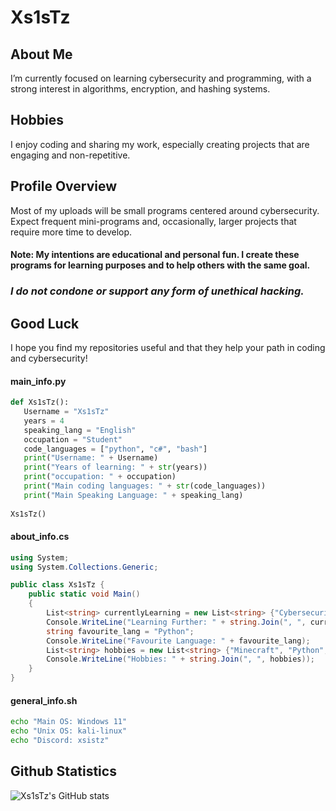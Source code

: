 # Xs1sTz
## About Me
I’m currently focused on learning cybersecurity and programming, with a strong interest in algorithms, encryption, and hashing systems.

## Hobbies
I enjoy coding and sharing my work, especially creating projects that are engaging and non-repetitive.

## Profile Overview
Most of my uploads will be small programs centered around cybersecurity. Expect frequent mini-programs and, occasionally, larger projects that require more time to develop.

#### Note: My intentions are educational and personal fun. I create these programs for learning purposes and to help others with the same goal.
### *I do not condone or support any form of unethical hacking.*

## Good Luck
I hope you find my repositories useful and that they help your path in coding and cybersecurity!

#### main_info.py
```python
def Xs1sTz():
   Username = "Xs1sTz"
   years = 4
   speaking_lang = "English"
   occupation = "Student"
   code_languages = ["python", "c#", "bash"]
   print("Username: " + Username)
   print("Years of learning: " + str(years))
   print("occupation: " + occupation)
   print("Main coding languages: " + str(code_languages))
   print("Main Speaking Language: " + speaking_lang)
   
Xs1sTz()
```
#### about_info.cs
```c#
using System;
using System.Collections.Generic;

public class Xs1sTz {
    public static void Main()
    {
        List<string> currentlyLearning = new List<string> {"Cybersecurity", "C#", "Bash"};
        Console.WriteLine("Learning Further: " + string.Join(", ", currentlyLearning));
        string favourite_lang = "Python";
        Console.WriteLine("Favourite Language: " + favourite_lang);
        List<string> hobbies = new List<string> {"Minecraft", "Python", "Gamdev"};
        Console.WriteLine("Hobbies: " + string.Join(", ", hobbies));       
    }
}
```
#### general_info.sh
```bash
echo "Main OS: Windows 11"
echo "Unix OS: kali-linux"
echo "Discord: xsistz"
```
## Github Statistics
![Xs1sTz's GitHub stats](https://github-readme-stats.vercel.app/api?username=Xs1sTz\&show_icons=true\&theme=dracula)




